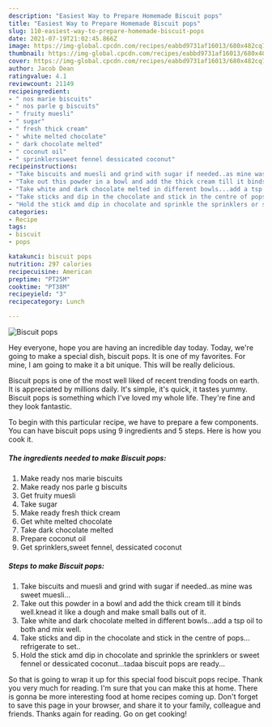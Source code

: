 ```yaml
---
description: "Easiest Way to Prepare Homemade Biscuit pops"
title: "Easiest Way to Prepare Homemade Biscuit pops"
slug: 110-easiest-way-to-prepare-homemade-biscuit-pops
date: 2021-07-19T21:02:45.866Z
image: https://img-global.cpcdn.com/recipes/eabbd9731af16013/680x482cq70/biscuit-pops-recipe-main-photo.jpg
thumbnail: https://img-global.cpcdn.com/recipes/eabbd9731af16013/680x482cq70/biscuit-pops-recipe-main-photo.jpg
cover: https://img-global.cpcdn.com/recipes/eabbd9731af16013/680x482cq70/biscuit-pops-recipe-main-photo.jpg
author: Jacob Dean
ratingvalue: 4.1
reviewcount: 21149
recipeingredient:
- " nos marie biscuits"
- " nos parle g biscuits"
- " fruity muesli"
- " sugar"
- " fresh thick cream"
- " white melted chocolate"
- " dark chocolate melted"
- " coconut oil"
- " sprinklerssweet fennel dessicated coconut"
recipeinstructions:
- "Take biscuits and muesli and grind with sugar if needed..as mine was sweet muesli..."
- "Take out this powder in a bowl and add the thick cream till it binds well.knead it like a dough and make small balls out of it."
- "Take white and dark chocolate melted in different bowls...add a tsp oil to both and mix well."
- "Take sticks and dip in the chocolate and stick in the centre of pops... refrigerate to set.."
- "Hold the stick amd dip in chocolate and sprinkle the sprinklers or sweet fennel or dessicated coconut...tadaa biscuit pops are ready..."
categories:
- Recipe
tags:
- biscuit
- pops

katakunci: biscuit pops 
nutrition: 297 calories
recipecuisine: American
preptime: "PT25M"
cooktime: "PT38M"
recipeyield: "3"
recipecategory: Lunch

---
```



![Biscuit pops](https://img-global.cpcdn.com/recipes/eabbd9731af16013/680x482cq70/biscuit-pops-recipe-main-photo.jpg)

Hey everyone, hope you are having an incredible day today. Today, we're going to make a special dish, biscuit pops. It is one of my favorites. For mine, I am going to make it a bit unique. This will be really delicious.



Biscuit pops is one of the most well liked of recent trending foods on earth. It is appreciated by millions daily. It's simple, it's quick, it tastes yummy. Biscuit pops is something which I've loved my whole life. They're fine and they look fantastic.


To begin with this particular recipe, we have to prepare a few components. You can have biscuit pops using 9 ingredients and 5 steps. Here is how you cook it.

<!--inarticleads1-->

##### The ingredients needed to make Biscuit pops:

1. Make ready  nos marie biscuits
1. Make ready  nos parle g biscuits
1. Get  fruity muesli
1. Take  sugar
1. Make ready  fresh thick cream
1. Get  white melted chocolate
1. Take  dark chocolate melted
1. Prepare  coconut oil
1. Get  sprinklers,sweet fennel, dessicated coconut




<!--inarticleads2-->

##### Steps to make Biscuit pops:

1. Take biscuits and muesli and grind with sugar if needed..as mine was sweet muesli...
1. Take out this powder in a bowl and add the thick cream till it binds well.knead it like a dough and make small balls out of it.
1. Take white and dark chocolate melted in different bowls...add a tsp oil to both and mix well.
1. Take sticks and dip in the chocolate and stick in the centre of pops... refrigerate to set..
1. Hold the stick amd dip in chocolate and sprinkle the sprinklers or sweet fennel or dessicated coconut...tadaa biscuit pops are ready...




So that is going to wrap it up for this special food biscuit pops recipe. Thank you very much for reading. I'm sure that you can make this at home. There is gonna be more interesting food at home recipes coming up. Don't forget to save this page in your browser, and share it to your family, colleague and friends. Thanks again for reading. Go on get cooking!
